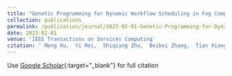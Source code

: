 ```yaml
---
title: "Genetic Programming for Dynamic Workflow Scheduling in Fog Computing"
collection: publications
permalink: /publication/journal/2023-02-01-Genetic-Programming-for-Dynamic-Workflow-Scheduling-in-Fog-Computing
date: 2023-02-01
venue: 'IEEE Transactions on Services Computing'
citation: ' Meng Xu,  Yi Mei,  Shiqiang Zhu,  Beibei Zhang,  Tian Xiang,  Fangfang Zhang,  Mengjie Zhang, &quot;Genetic Programming for Dynamic Workflow Scheduling in Fog Computing.&quot; IEEE Transactions on Services Computing, 2023.'
---
```

Use [Google Scholar](https://scholar.google.com/scholar?q=Genetic+Programming+for+Dynamic+Workflow+Scheduling+in+Fog+Computing){:target="_blank"} for full citation